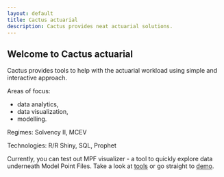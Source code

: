 ```yaml
---
layout: default
title: Cactus actuarial
description: Cactus provides neat actuarial solutions.
---
```


## Welcome to Cactus actuarial

Cactus provides tools to help with the actuarial workload using simple and interactive approach.

Areas of focus:
* data analytics,
* data visualization,
* modelling.

Regimes: Solvency II, MCEV 

Technologies: R/R Shiny, SQL, Prophet

Currently, you can test out MPF visualizer - a tool to quickly explore data underneath Model Point Files. Take a look at [tools](./tools.html) or go straight to [demo](https://cactus-actuarial.shinyapps.io/mpf-vis-app-demo/).
